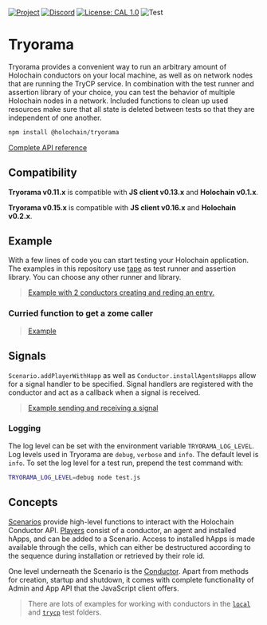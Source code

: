 [![Project](https://img.shields.io/badge/Project-Holochain-blue.svg?style=flat-square)](http://holochain.org/)
[![Discord](https://img.shields.io/badge/Discord-DEV.HC-blue.svg?style=flat-square)](https://discord.gg/k55DS5dmPH)
[![License: CAL 1.0](https://img.shields.io/badge/License-CAL%201.0-blue.svg)](https://github.com/holochain/cryptographic-autonomy-license)
![Test](https://github.com/holochain/tryorama/actions/workflows/test.yml/badge.svg?branch=main)

# Tryorama

Tryorama provides a convenient way to run an arbitrary amount of Holochain
conductors on your local machine, as well as on network nodes that are running
the TryCP service. In combination with the test runner and assertion library of
your choice, you can test the behavior of multiple Holochain nodes in a
network. Included functions to clean up used resources make sure that all state
is deleted between tests so that they are independent of one another.

```sh
npm install @holochain/tryorama
```

[Complete API reference](./docs/tryorama.md)

## Compatibility

**Tryorama v0.11.x** is compatible with **JS client v0.13.x** and **Holochain v0.1.x**.  

**Tryorama v0.15.x** is compatible with **JS client v0.16.x** and **Holochain v0.2.x**.

## Example

With a few lines of code you can start testing your Holochain application. The
examples in this repository use [tape](https://github.com/substack/tape) as
test runner and assertion library. You can choose any other runner and library.

> [Example with 2 conductors creating and reding an entry.](./ts/test/local/scenario.ts#L110)

### Curried function to get a zome caller

> [Example](./ts/test/local/scenario.ts#L158)

## Signals

`Scenario.addPlayerWithHapp` as well as `Conductor.installAgentsHapps` allow for a
signal handler to be specified. Signal handlers are registered with
the conductor and act as a callback when a signal is received.

> [Example sending and receiving a signal](./ts/test//local//scenario.ts#L193)

### Logging

The log level can be set with the environment variable `TRYORAMA_LOG_LEVEL`.
Log levels used in Tryorama are `debug`, `verbose` and `info`. The default
level is `info`. To set the log level for a test run, prepend the test command
with:

```bash
TRYORAMA_LOG_LEVEL=debug node test.js
```

## Concepts

[Scenarios](./docs/tryorama.scenario.md) provide high-level functions to
interact with the Holochain Conductor API. [Players](./docs/tryorama.player.md)
consist of a conductor, an agent and installed hApps, and can be added to a
Scenario. Access to installed hApps is made available through the cells,
which can either be destructured according to the sequence during installation
or retrieved by their role id.

One level underneath the Scenario is the
[Conductor](./docs/tryorama.localconductor.md). Apart from methods for
creation, startup and shutdown, it comes with complete functionality of Admin
and App API that the JavaScript client offers.

> There are lots of examples for working with conductors
in the [`local`](./ts/test/local/conductor.ts) and
[`trycp`](/ts/test/trycp//conductor.ts) test folders.
